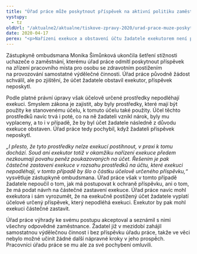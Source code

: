 ```yaml
---
title: "Úřad práce může poskytnout příspěvek na aktivní politiku zaměstnanosti žadateli v exekuci"
vystupy:
  - tz
oldUrl: "/aktualne2/aktualne/tiskove-zpravy-2020/urad-prace-muze-poskytnout-prispevek-na-aktivni-politiku-zamestnanosti-zadateli-v-exekuci/"
date: 2020-04-17
perex: "<p>Nařízeni exekuce a obstavení účtu žadatele exekutorem není překážkou poskytnutí příspěvku na aktivní politiku zaměstnanosti úřadem práce. Účelově určené prostředky (např. příspěvek na zřízení pracovního místa pro osobu se zdravotním postižením, dotace ze státního rozpočtu) totiž podle zákona nepodléhají exekuci.</p>"
---
```


<!-- imported from the old website -->

<p>Zástupkyně ombudsmana Monika Šimůnková ukončila šetření stížnosti uchazeče o zaměstnání, kterému úřad práce odmítl poskytnout příspěvek na zřízení pracovního místa pro osobu se zdravotním postižením na provozování samostatné výdělečné činnosti. Úřad práce původně žádost schválil, ale po zjištění, že účet žadatele obstavil exekutor, příspěvek neposkytl. </p> <p>Podle platné právní úpravy však účelově určené prostředky nepodléhají exekuci. Smyslem zákona je zajistit, aby byly prostředky, které mají být použity ke stanovenému účelu, k tomuto účelu také použity. Účel těchto prostředků navíc trvá i poté, co na ně žadateli vznikl nárok, byly mu vyplaceny, a to i v případě, že by byl účet žadatele následně z důvodu exekuce obstaven. Úřad práce tedy pochybil, když žadateli příspěvek neposkytl. </p> <p><i>„I přesto, že tyto prostředky nelze exekucí postihnout, v praxi k tomu dochází. Soud ani exekutor totiž v okamžiku nařízení exekuce předem nezkoumají povahu peněz poukazovaných na účet. Řešením je pak částečné zastaveni exekuce v rozsahu prostředků na účtu, které exekuci nepodléhají, v tomto případě by šlo o částku účelově určeného příspěvku,“</i> vysvětluje zástupkyně ombudsmana. Úřad práce však v tomto případě žadatele nepoučil o tom, jak má postupovat k ochraně příspěvku, ani o tom, že má podat návrh na částečné zastavení exekuce. Úřad práce navíc mohl exekutora i sám vyrozumět, že na exekučně postižený účet žadatele vyplatí účelové určený příspěvek, který nepodléhá exekuci. Exekutor by pak mohl exekuci částečné zastavit.</p> <p>Úřad práce výhrady ke svému postupu akceptoval a seznámil s nimi všechny odpovědné zaměstnance. Žadatel již v mezidobí zahájil samostatnou výdělečnou činnost i bez příspěvku úřadu práce, takže ve věci nebylo možné učinit žádné další nápravné kroky v jeho prospěch. Pracovníci úřadu práce se mu ale za své pochybení omluvili.</p>
